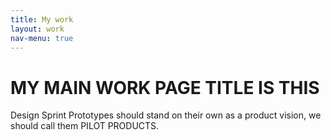 ```yaml
---
title: My work
layout: work
nav-menu: true
---
```


#  MY MAIN WORK PAGE TITLE IS THIS


Design Sprint Prototypes should stand on their own as a product vision, we should call them PILOT PRODUCTS.
